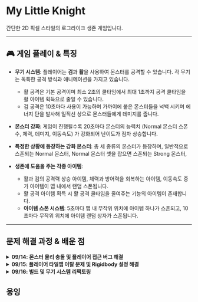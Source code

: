 # My Little Knight

간단한 2D 픽셀 스타일의 로그라이크 생존 게임입니다.

---
## 🎮 게임 플레이 & 특징

- **무기 시스템**: 플레이어는 **검**과 **활**을 사용하여 몬스터를 공격할 수 있습니다. 각 무기는 독특한 공격 방식과 애니메이션을 가지고 있습니다.
  - 활 공격은 기본 공격이며 최소 2초의 쿨타임에서 최대 1초까지 공격 쿨타임을 활 아이템 획득으로 줄일 수 있습니다.
  - 검 공격은 10초마다 사용이 가능하며 가까이에 붙은 몬스터들을 넉백 시키며 에너지 탄을 발사해 일직선 상으로 몬스터들에게 데미지를 줍니다. 

- **몬스터 강화**: 게임이 진행될수록 20초마다 몬스터의 능력치 (Normal 몬스터 스폰 수, 체력, 데미지, 이동속도) 가 강화되어 난이도가 점차 상승합니다.
  
- **특정한 상황에 등장하는 강화 몬스터**: 총 세 종류의 몬스터가 등장하며, 일반적으로 스폰되는 Normal 몬스터, Normal 몬스터 셋을 잡으면 스폰되는 Strong 몬스터, 

- **생존에 도움을 주는 각종 아이템**:
  - 활과 검의 공격력 상승 아이템, 체력과 방어력을 회복하는 아이템, 이동속도 증가 아이템이 맵 내에서 랜덤 스폰됩니다.
  - 활 공격 아이템 획득 시 활 공격 쿨타임을 줄여주는 기능의 아이템이 존재합니다.
  - **아이템 스폰 시스템**: 5초마다 맵 내 무작위 위치에 아이템 하나가 스폰되고, 10초마다 무작위 위치에 아이템 랜덤 상자가 스폰됩니다.

---


##  문제 해결 과정 & 배운 점

<details>
<summary><b>09/14: 몬스터 물리 충돌 및 플레이어 접근 버그 해결</b></summary>
<br/>

### 문제점

- 몬스터끼리 서로 겹치는 현상 발생
- 몬스터가 플레이어에게 다가가지 못하고, 보이지 않는 벽에 막히는 현상 발생

### 원인 분석

1.  **몬스터 겹침 문제**: 몬스터 프리팹에 `Box Collider 2D`가 하나뿐이라 물리적인 충돌 처리가 부족했음.
2.  **보이지 않는 벽 문제**: 플레이어의 자식 오브젝트인 `SwordPoint`의 `Box Collider 2D`가 `Is Trigger`가 꺼진 상태였음. 이로 인해 `SwordPoint`가 몬스터의 물리 충돌용 콜라이더와 부딪히면서, 플레이어가 몬스터에게 접근하지 못하게 막는 '벽' 역할을 한 것을 발견.

### 해결 과정

1.  **몬스터 프리팹 수정**:
    - **콜라이더 추가**: 몬스터에게 `Box Collider 2D`를 하나 더 추가.
    - **역할 분리**: 기존 콜라이더는 몬스터가 플레이어를 감지하는 용도(`Is Trigger` 켬), 새로 추가한 콜라이더는 몬스터끼리 서로 밀어내는 용도(`Is Trigger` 끔)로 역할을 분리함.
2.  **플레이어 프리팹 수정**:
    - **콜라이더 속성 변경**: `SwordPoint`의 `Box Collider 2D`의 `Is Trigger`를 `켜짐` 상태로 변경. 이로써 `SwordPoint`가 물리적 충돌을 일으키지 않고, 감지 영역 역할만 하도록 수정.

### 배운 점

- 유니티의 **콜라이더와 `Is Trigger` 속성의 정확한 역할**을 이해했습니다. 특히 콜라이더가 `Is Trigger`가 꺼진 상태에서 물리적 벽 역할을 할 수 있다는 점을 깨달았습니다.
- 복잡한 문제일수록 각 컴포넌트의 역할과 설정을 꼼꼼하게 점검해야 함을 배울 수 있었습니다.

</details>

<details>
<summary><b>09/15: 플레이어 타일맵 이탈 문제 및 Rigidbody 설정 해결</b></summary>
<br/>

[여기에 09/15 기록을 드롭다운 형식으로 작성]

</details>

<details>
<summary><b>09/16: 빌드 및 무기 시스템 리팩토링</b></summary>
<br/>

[여기에 09/16 기록을 드롭다운 형식으로 작성]

</details>

##  웅잉

